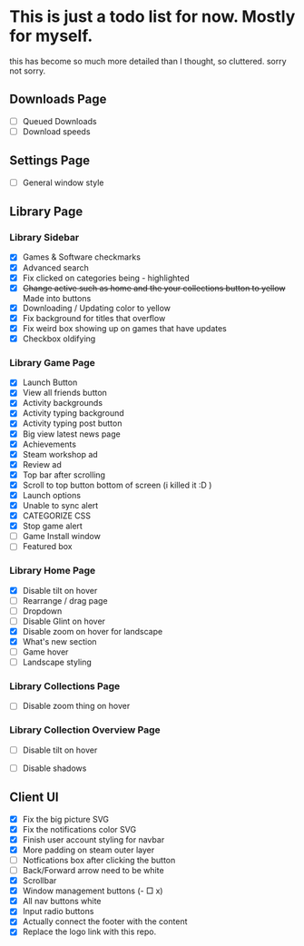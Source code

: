 # This is just a todo list for now. Mostly for myself.
this has become so much more detailed than I thought, so cluttered. sorry not sorry.

## Downloads Page

- [ ] Queued Downloads
- [ ] Download speeds

## Settings Page

- [ ] General window style

## Library Page

### Library Sidebar
- [x] Games & Software checkmarks
- [x] Advanced search
- [x] Fix clicked on categories being - highlighted
- [x] ~~Change active such as home and the your collections button to yellow~~ Made into buttons
- [x] Downloading / Updating color to yellow
- [x] Fix background for titles that overflow
- [x] Fix weird box showing up on games that have updates
- [x] Checkbox oldifying

### Library Game Page

- [x] Launch Button
- [x] View all friends button
- [x] Activity backgrounds
- [x] Activity typing background
- [x] Activity typing post button
- [x] Big view latest news page 
- [x] Achievements
- [x] Steam workshop ad
- [x] Review ad
- [x] Top bar after scrolling
- [x] Scroll to top button bottom of screen (i killed it :D )
- [x] Launch options
- [x] Unable to sync alert
- [X] CATEGORIZE CSS
- [x] Stop game alert
- [ ] Game Install window
- [ ] Featured box

### Library Home Page

- [x] Disable tilt on hover
- [ ] Rearrange / drag page
- [ ] Dropdown
- [ ] Disable Glint on hover
- [x] Disable zoom on hover for landscape
- [x] What's new section
- [ ] Game hover
- [ ] Landscape styling

### Library Collections Page

- [ ] Disable zoom thing on hover

### Library Collection Overview Page

- [ ] Disable tilt on hover
- [ ] Disable shadows


## Client UI

- [x] Fix the big picture SVG
- [x] Fix the notifications color SVG
- [x] Finish user account styling for navbar
- [x] More padding on steam outer layer
- [ ] Notfications box after clicking the button
- [ ] Back/Forward arrow need to be white
- [x] Scrollbar
- [x] Window management buttons (- □ x)
- [x] All nav buttons white
- [x] Input radio buttons
- [x] Actually connect the footer with the content
- [x] Replace the logo link with this repo.
